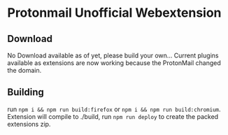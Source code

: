 # Protonmail Unofficial Webextension

## Download
No Download available as of yet, please build your own...
Current plugins available as extensions are now working because the ProtonMail changed the domain.

## Building
run `npm i && npm run build:firefox` or `npm i && npm run build:chromium`. Extension will compile to ./build, run `npm run deploy` to create the packed extensions zip.
